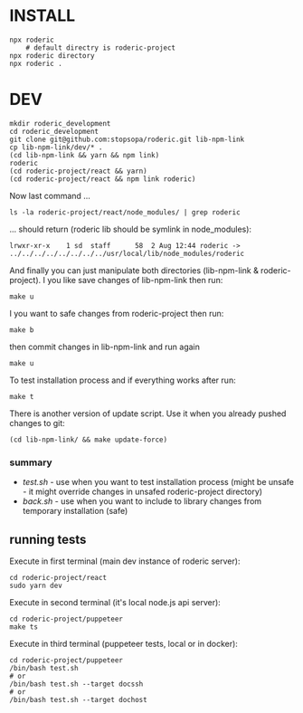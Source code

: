 
# INSTALL

    npx roderic
        # default directry is roderic-project
    npx roderic directory
    npx roderic .

# DEV

    mkdir roderic_development
    cd roderic_development
    git clone git@github.com:stopsopa/roderic.git lib-npm-link
    cp lib-npm-link/dev/* .    
    (cd lib-npm-link && yarn && npm link)
    roderic
    (cd roderic-project/react && yarn)
    (cd roderic-project/react && npm link roderic)    
    
Now last command ...

    ls -la roderic-project/react/node_modules/ | grep roderic
    
... should return (roderic lib should be symlink in node_modules):
    
    lrwxr-xr-x    1 sd  staff      58  2 Aug 12:44 roderic -> ../../../../../../../../usr/local/lib/node_modules/roderic
        
    
And finally you can just manipulate both directories (lib-npm-link & roderic-project).
I you like save changes of lib-npm-link then run:

    make u
    
I you want to safe changes from roderic-project then run:

    make b 
    
then commit changes in lib-npm-link and run again   

    make u

To test installation process and if everything works after run:

    make t     
    
There is another version of update script. Use it when you already pushed changes to git:

    (cd lib-npm-link/ && make update-force) 

### summary

* *test.sh* - use when you want to test installation process (might be unsafe - it might override changes in unsafed roderic-project directory)
* *back.sh* - use when you want to include to library changes from temporary installation (safe)

## running tests

Execute in first terminal (main dev instance of roderic server):
    
    cd roderic-project/react
    sudo yarn dev
    
Execute in second terminal (it's local node.js api server): 

    cd roderic-project/puppeteer
    make ts
    
Execute in third terminal (puppeteer tests, local or in docker): 

    cd roderic-project/puppeteer
    /bin/bash test.sh
    # or
    /bin/bash test.sh --target docssh
    # or
    /bin/bash test.sh --target dochost
        
    
    
